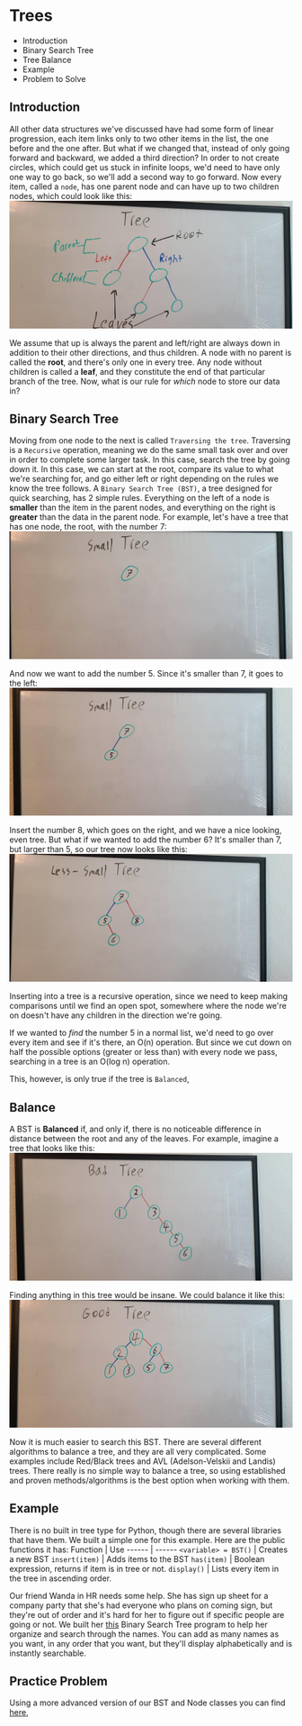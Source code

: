 # Trees
* Introduction
* Binary Search Tree
* Tree Balance
* Example
* Problem to Solve

## Introduction
All other data structures we've discussed have had some form of linear progression, each item links only to two other items in the list, the one before and the one after. But what if we changed that, instead of only going forward and backward, we added a third direction? In order to not create circles, which could get us stuck in infinite loops, we'd need to have only one way to go back, so we'll add a second way to go forward. Now every item, called a `node`, has one parent node and can have up to two children nodes, which could look like this:
![Anatomy of Binary Tree](./images/Anatomy%20of%20Tree.png)

We assume that up is always the parent and left/right are always down in addition to their other directions, and thus children. A node with no parent is called the **root**, and there's only one in every tree. Any node without children is called a **leaf**, and they constitute the end of that particular branch of the tree. Now, what is our rule for *which* node to store our data in?

## Binary Search Tree
Moving from one node to the next is called `Traversing the tree`. Traversing is a `Recursive`  operation, meaning we do the same small task over and over in order to complete some larger task. In this case, search the tree by going down it. In this case, we can start at the root, compare its value to what we're searching for, and go either left or right depending on the rules we know the tree follows.
 A `Binary Search Tree (BST)`, a tree designed for quick searching, has 2 simple rules. Everything on the left of a node is **smaller** than the item in the parent nodes, and everything on the right is **greater** than the data in the parent node. For example, let's have a tree that has one node, the root, with the number 7:
![Tree but only one element](./Images/Very%20Small%20Tree.png)

And now we want to add the number 5. Since it's smaller than 7, it goes to the left:
![Tree but only 2 element](./Images/Small%20Tree.png)

Insert the number 8, which goes on the right, and we have a nice looking, even tree. But what if we wanted to add the number 6? It's smaller than 7, but larger than 5, so our tree now looks like this:
![Tree but 4 element](./images/Less%20Small%20Tree.png)

Inserting into a tree is a recursive operation, since we need to keep making comparisons until we find an open spot, somewhere where the node we're on doesn't have any children in the direction we're going. 

If we wanted to *find* the number 5 in a normal list, we'd need to go over every item and see if it's there, an O(n) operation. But since we cut down on half the possible options (greater or less than) with every node we pass, searching in a tree is an O(log n) operation.

This, however, is only true if the tree is `Balanced`,

## Balance
A BST is **Balanced** if, and only if, there is no noticeable difference in distance between the root and any of the leaves. For example, imagine a tree that looks like this:
![Unbalanced tree, 1 element to left but 5 on the right](./Images/Unbalanced%20Tree.png)

Finding anything in this tree would be insane. We could balance it like this:
![Balanced tree, equal number on every side](./Images/Balanced%20Tree.png)

Now it is much easier to search this BST. There are several different algorithms to balance a tree, and they are all very complicated. Some examples include Red/Black trees and AVL (Adelson-Velskii and Landis) trees. There really is no simple way to balance a tree, so using established and proven methods/algorithms is the best option when working with them.

## Example
There is no built in tree type for Python, though there are several libraries that have them. We built a simple one for this example. Here are the public functions it has:
Function | Use
------ | ------
`<variable> = BST()` | Creates a new BST
`insert(item)`   | Adds items to the BST
`has(item)` | Boolean expression, returns if item is in tree or not.
`display()` | Lists every item in the tree in ascending order. 

Our friend Wanda in HR needs some help. She has sign up sheet for a company party that she's had everyone who plans on coming sign, but they're out of order and it's hard for her to figure out if specific people are going or not. We built her [this](./exampleTree.py) Binary Search Tree program to help her organize and search through the names. You can add as many names as you want, in any order that you want, but they'll display alphabetically and is instantly searchable.

## Practice Problem
Using a more advanced version of our BST and Node classes you can find [here](./PracticeTree.py),